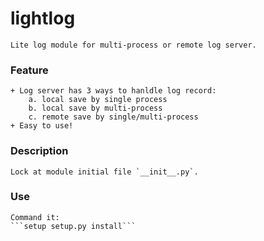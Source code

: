 # lightlog

	Lite log module for multi-process or remote log server.

### Feature

	+ Log server has 3 ways to hanldle log record:
		a. local save by single process
		b. local save by multi-process
		c. remote save by single/multi-process
	+ Easy to use!

### Description
	
	Lock at module initial file `__init__.py`.

### Use

	Command it:
	```setup setup.py install```
